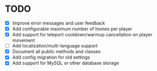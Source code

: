 # TODO

- [x] Improve error messages and user feedback
- [x] Add configurable maximum number of homes per player
- [x] Add support for teleport cooldown/warmup cancellation on player movement
- [ ] Add localization/multi-language support
- [x] Document all public methods and classes
- [x] Add config migration for old settings
- [x] Add support for MySQL or other database storage

